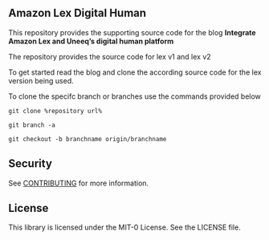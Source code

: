 ## Amazon Lex Digital Human

This repository provides the supporting source code for the blog 
**Integrate Amazon Lex and Uneeq’s digital human platform**

The repository provides the source code for lex v1 and lex v2




To get started read the blog and clone the according source code for the lex version being used.

To clone the specifc branch or branches use the commands provided below

```
git clone %repository url%
```

```
git branch -a
```

```
git checkout -b branchname origin/branchname
```

## Security

See [CONTRIBUTING](CONTRIBUTING.md#security-issue-notifications) for more information.

## License

This library is licensed under the MIT-0 License. See the LICENSE file.

